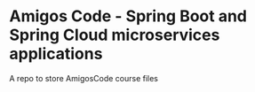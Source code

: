 # Amigos Code - Spring Boot and Spring Cloud microservices applications

A repo to store AmigosCode course files
